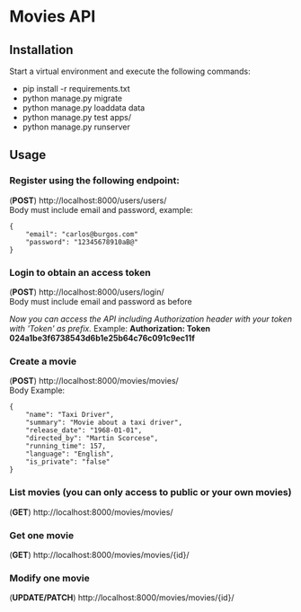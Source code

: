 # Movies API
## Installation
Start a virtual environment and execute the following commands:

- pip install -r requirements.txt
- python manage.py migrate
- python manage.py loaddata data
- python manage.py test apps/
- python manage.py runserver

## Usage
### Register using the following endpoint:  
(**POST**) http://localhost:8000/users/users/  
Body must include email and password, example:
```
{
    "email": "carlos@burgos.com"  
    "password": "12345678910aB@"
}
```
### Login to obtain an access token
(**POST**) http://localhost:8000/users/login/  
Body must include email and password as before

*Now you can access the API including Authorization header with your token with 'Token' as prefix.* 
Example: **Authorization: Token 024a1be3f6738543d6b1e25b64c76c091c9ec11f**

### Create a movie
(**POST**) http://localhost:8000/movies/movies/  
Body Example:
```
{ 
    "name": "Taxi Driver", 
    "summary": "Movie about a taxi driver", 
    "release_date": "1968-01-01", 
    "directed_by": "Martin Scorcese", 
    "running_time": 157, 
    "language": "English", 
    "is_private": "false" 
}
```
### List movies (you can only access to public or your own movies)
(**GET**) http://localhost:8000/movies/movies/
### Get one movie
(**GET**) http://localhost:8000/movies/movies/{id}/
### Modify one movie
(**UPDATE/PATCH**) http://localhost:8000/movies/movies/{id}/
